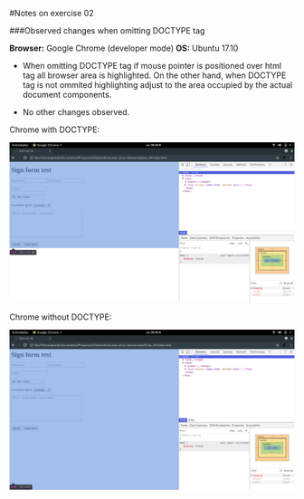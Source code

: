 #Notes on exercise 02

###Observed changes when omitting DOCTYPE tag

**Browser:** Google Chrome (developer mode)
**OS:** Ubuntu 17.10

- When omitting DOCTYPE tag if mouse pointer is positioned over html tag all browser 
area is highlighted. On the other hand, when DOCTYPE tag is not ommited highlighting
adjust to the area occupied by the actual document components.

- No other changes observed.

Chrome with DOCTYPE:

![Chrome_with](img/chrome_with.png)

Chrome without DOCTYPE:

![Chrome_without](img/chrome_without.png)
